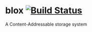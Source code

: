 # blox [![Build Status](https://travis-ci.org/hexablock/blox.svg?branch=master)](https://travis-ci.org/hexablock/blox)
A Content-Addressable storage system

